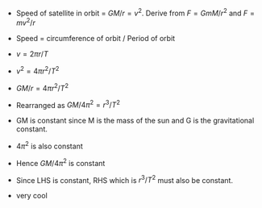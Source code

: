 - Speed of satellite in orbit = $GM/r = v^2$. Derive from $F= GmM/r^2$ and $F = mv^2/r$
- Speed = circumference of orbit / Period of orbit
-  $v = 2\pi r/T$ 
- $v^2 = 4\pi r^2 /T^2$
- $GM/r = 4\pi r^2 /T^2$
- Rearranged as $GM/4\pi^2 = r^3/T^2$

- GM is constant since M is the mass of the sun and G is the gravitational constant.
- $4 \pi^2$ is also constant
- Hence $GM/4 \pi^2$ is constant
- Since LHS is constant, RHS which is $r^3/T^2$ must also be constant.
- very cool